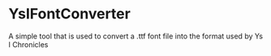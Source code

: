 # YsIFontConverter
 A simple tool that is used to convert a .ttf font file into the format used by Ys I Chronicles
